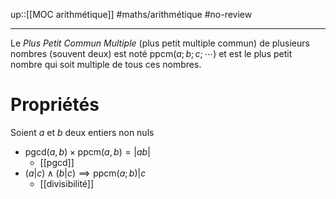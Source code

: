 up::[[MOC arithmétique]]
#maths/arithmétique #no-review 

----
Le _Plus Petit Commun Multiple_ (plus petit multiple commun) de plusieurs nombres (souvent deux) est noté $\mathrm{ppcm}(a;b;c;\cdots )$ et est le plus petit nombre qui soit multiple de tous ces nombres.


# Propriétés 
Soient $a$ et $b$ deux entiers non nuls
 - $\mathrm{pgcd}(a,b)\times\mathrm{ppcm}(a,b)=|ab|$
     - [[pgcd]]
 - $(a|c) \wedge (b|c) \implies \mathrm{ppcm}(a;b)|c$
     - [[divisibilité]]
